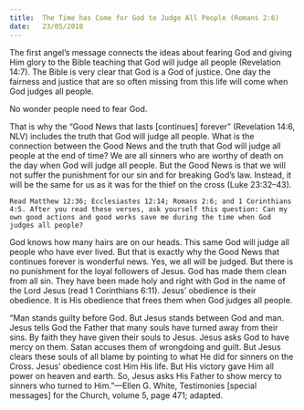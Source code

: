 ```yaml
---
title:  The Time has Come for God to Judge All People (Romans 2:6)
date:   23/05/2018
---
```


The first angel’s message connects the ideas about fearing God and giving Him glory to the Bible teaching that God will judge all people (Revelation 14:7). The Bible is very clear that God is a God of justice. One day the fairness and justice that are so often missing from this life will come when God judges all people.

No wonder people need to fear God.

That is why the “Good News that lasts [continues] forever” (Revelation 14:6, NLV) includes the truth that God will judge all people. What is the connection between the Good News and the truth that God will judge all people at the end of time? We are all sinners who are worthy of death on the day when God will judge all people. But the Good News is that we will not suffer the punishment for our sin and for breaking God’s law. Instead, it will be the same for us as it was for the thief on the cross (Luke 23:32–43).

`Read Matthew 12:36; Ecclesiastes 12:14; Romans 2:6; and 1 Corinthians 4:5. After you read these verses, ask yourself this question: Can my own good actions and good works save me during the time when God judges all people?`

God knows how many hairs are on our heads. This same God will judge all people who have ever lived. But that is exactly why the Good News that continues forever is wonderful news. Yes, we all will be judged. But there is no punishment for the loyal followers of Jesus. God has made them clean from all sin. They have been made holy and right with God in the name of the Lord Jesus (read 1 Corinthians 6:11). Jesus’ obedience is their obedience. It is His obedience that frees them when God judges all people.

“Man stands guilty before God. But Jesus stands between God and man. Jesus tells God the Father that many souls have turned away from their sins. By faith they have given their souls to Jesus. Jesus asks God to have mercy on them. Satan accuses them of wrongdoing and guilt. But Jesus clears these souls of all blame by pointing to what He did for sinners on the Cross. Jesus’ obedience cost Him His life. But His victory gave Him all power on heaven and earth. So, Jesus asks His Father to show mercy to sinners who turned to Him.”—Ellen G. White, Testimonies [special messages] for the Church, volume 5, page 471; adapted.
